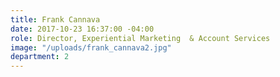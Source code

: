 ```yaml
---
title: Frank Cannava
date: 2017-10-23 16:37:00 -04:00
role: Director, Experiential Marketing  & Account Services
image: "/uploads/frank_cannava2.jpg"
department: 2
---
```

